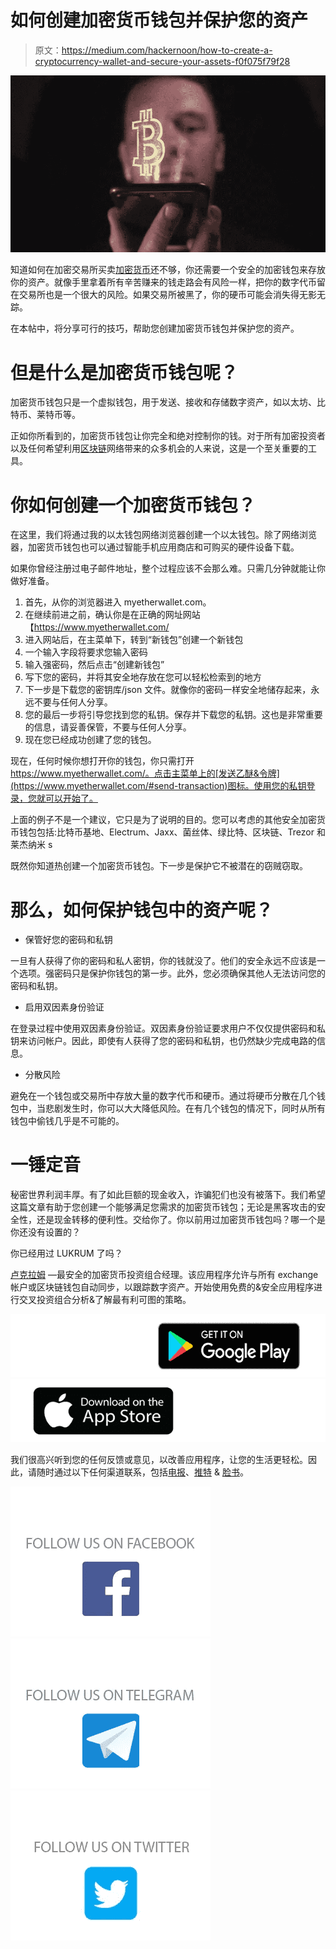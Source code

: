 # 如何创建加密货币钱包并保护您的资产

> 原文：<https://medium.com/hackernoon/how-to-create-a-cryptocurrency-wallet-and-secure-your-assets-f0f075f79f28>

![](img/e793b387341e15561ade2fdf73742a9b.png)

知道如何在加密交易所买卖[加密货币](https://hackernoon.com/tagged/cryptocurrency)还不够，你还需要一个安全的加密钱包来存放你的资产。就像手里拿着所有辛苦赚来的钱走路会有风险一样，把你的数字代币留在交易所也是一个很大的风险。如果交易所被黑了，你的硬币可能会消失得无影无踪。

在本帖中，将分享可行的技巧，帮助您创建加密货币钱包并保护您的资产。

# 但是什么是加密货币钱包呢？

加密货币钱包只是一个虚拟钱包，用于发送、接收和存储数字资产，如以太坊、比特币、莱特币等。

正如你所看到的，加密货币钱包让你完全和绝对控制你的钱。对于所有加密投资者以及任何希望利用[区块链](https://hackernoon.com/tagged/blockchain)网络带来的众多机会的人来说，这是一个至关重要的工具。

# 你如何创建一个加密货币钱包？

在这里，我们将通过我的以太钱包网络浏览器创建一个以太钱包。除了网络浏览器，加密货币钱包也可以通过智能手机应用商店和可购买的硬件设备下载。

如果你曾经注册过电子邮件地址，整个过程应该不会那么难。只需几分钟就能让你做好准备。

1.  首先，从你的浏览器进入 myetherwallet.com。
2.  在继续前进之前，确认你是在正确的网址网站【https://www.myetherwallet.com/ 
3.  进入网站后，在主菜单下，转到“新钱包”创建一个新钱包
4.  一个输入字段将要求您输入密码
5.  输入强密码，然后点击“创建新钱包”
6.  写下您的密码，并将其安全地存放在您可以轻松检索到的地方
7.  下一步是下载您的密钥库/json 文件。就像你的密码一样安全地储存起来，永远不要与任何人分享。
8.  您的最后一步将引导您找到您的私钥。保存并下载您的私钥。这也是非常重要的信息，请妥善保管，不要与任何人分享。
9.  现在您已经成功创建了您的钱包。

现在，任何时候你想打开你的钱包，你只需打开 https://www.myetherwallet.com/。点击主菜单上的[发送乙醚&令牌](https://www.myetherwallet.com/#send-transaction)图标。使用您的私钥登录，您就可以开始了。

上面的例子不是一个建议，它只是为了说明的目的。您可以考虑的其他安全加密货币钱包包括:比特币基地、Electrum、Jaxx、菌丝体、绿比特、区块链、Trezor 和莱杰纳米 s

既然你知道热创建一个加密货币钱包。下一步是保护它不被潜在的窃贼窃取。

# 那么，如何保护钱包中的资产呢？

*   保管好您的密码和私钥

一旦有人获得了你的密码和私人密钥，你的钱就没了。他们的安全永远不应该是一个选项。强密码只是保护你钱包的第一步。此外，您必须确保其他人无法访问您的密码和私钥。

*   启用双因素身份验证

在登录过程中使用双因素身份验证。双因素身份验证要求用户不仅仅提供密码和私钥来访问帐户。因此，即使有人获得了您的密码和私钥，也仍然缺少完成电路的信息。

*   分散风险

避免在一个钱包或交易所中存放大量的数字代币和硬币。通过将硬币分散在几个钱包中，当悲剧发生时，你可以大大降低风险。在有几个钱包的情况下，同时从所有钱包中偷钱几乎是不可能的。

# 一锤定音

秘密世界利润丰厚。有了如此巨额的现金收入，诈骗犯们也没有被落下。我们希望这篇文章有助于您创建一个能够满足您需求的加密货币钱包；无论是黑客攻击的安全性，还是现金转移的便利性。交给你了。你以前用过加密货币钱包吗？哪一个是你还没有设置的？

你已经用过 LUKRUM 了吗？

[卢克拉姆](https://lukrum.tech/?utm_source=medium) —最安全的加密货币投资组合经理。该应用程序允许与所有 exchange 帐户或区块链钱包自动同步，以跟踪数字资产。开始使用免费的&安全应用程序进行交叉投资组合分析&了解最有利可图的策略。

[![](img/c3ce2285fbb948656b1fb699ea01df5d.png)](https://lukrum.tech/?utm_source=medium)[![](img/15fc3f4c64ce2b856e0987b366203fc0.png)](http://apple.co/2EL3OB7)

我们很高兴听到您的任何反馈或意见，以改善应用程序，让您的生活更轻松。因此，请随时通过以下任何渠道联系，包括[电报](https://t.me/LUKRUMapp)、[推特](https://twitter.com/LUKRUM_app) & [脸书](https://www.facebook.com/LUKRUMapp)。

[![](img/2c4d4a4dff5a2aa32904b3fa9f587c24.png)](https://www.facebook.com/LUKRUMapp)[![](img/b8ac714afc0e44244db077f429942811.png)](https://t.me/LUKRUMapp)[![](img/8598bb116ca3416c0841a5afa361dcf6.png)](https://twitter.com/LUKRUM_app)